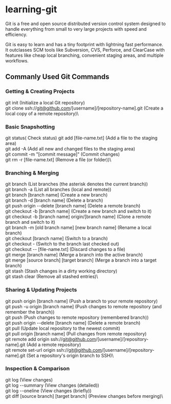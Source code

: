 # learning-git

Git is a free and open source distributed version control system designed to handle everything from small to very large projects with speed and efficiency.

Git is easy to learn and has a tiny footprint with lightning fast performance. It outclasses SCM tools like Subversion, CVS, Perforce, and ClearCase with features like cheap local branching, convenient staging areas, and multiple workflows.

## Commanly Used Git Commands

### Getting & Creating Projects

git init (Initialize a local Git repository)\
git clone ssh://git@github.com/[username]/[repository-name].git	(Create a local copy of a remote repository)\


### Basic Snapshotting

git status(	Check status)
git add [file-name.txt]	(Add a file to the staging area)\
git add -A	(Add all new and changed files to the staging area)\
git commit -m "[commit message]"	(Commit changes)\
git rm -r [file-name.txt]	(Remove a file (or folder))\


### Branching & Merging

git branch	(List branches (the asterisk denotes the current branch))\
git branch -a	(List all branches (local and remote))\
git branch [branch name]	(Create a new branch)\
git branch -d [branch name]	(Delete a branch)\
git push origin --delete [branch name]	(Delete a remote branch)\
git checkout -b [branch name]	(Create a new branch and switch to it)\
git checkout -b [branch name] origin/[branch name]	(Clone a remote branch and switch to it)\
git branch -m [old branch name] [new branch name]	(Rename a local branch)\
git checkout [branch name]	(Switch to a branch)\
git checkout -	(Switch to the branch last checked out)\
git checkout -- [file-name.txt]	(Discard changes to a file)\
git merge [branch name]	(Merge a branch into the active branch)\
git merge [source branch] [target branch]	(Merge a branch into a target branch)\
git stash	(Stash changes in a dirty working directory)\
git stash clear	(Remove all stashed entries)\


### Sharing & Updating Projects

git push origin [branch name]	(Push a branch to your remote repository)\
git push -u origin [branch name]	(Push changes to remote repository (and remember the branch))\
git push	(Push changes to remote repository (remembered branch))\
git push origin --delete [branch name]	(Delete a remote branch)\
git pull	(Update local repository to the newest commit)\
git pull origin [branch name]	(Pull changes from remote repository)\
git remote add origin ssh://git@github.com/[username]/[repository-name].git	(Add a remote repository)\
git remote set-url origin ssh://git@github.com/[username]/[repository-name].git	(Set a repository's origin branch to SSH)\


### Inspection & Comparison

git log	(View changes)\
git log --summary	(View changes (detailed))\
git log --oneline	(View changes (briefly))\
git diff [source branch] [target branch]	(Preview changes before merging)\
